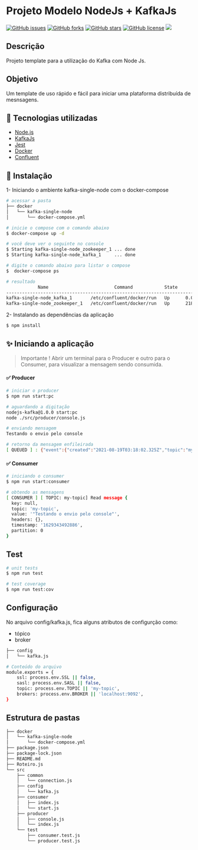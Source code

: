 # Projeto Modelo NodeJs + KafkaJs 


[![GitHub issues](https://img.shields.io/github/issues/devfullstack77/cadastro-nestjs)](https://github.com/devfullstack77/cadastro-nestjs/issues) [![GitHub forks](https://img.shields.io/github/forks/devfullstack77/cadastro-nestjs)](https://github.com/devfullstack77/cadastro-nestjs/network) [![GitHub stars](https://img.shields.io/github/stars/devfullstack77/cadastro-nestjs)](https://github.com/devfullstack77/cadastro-nestjs/stargazers) [![GitHub license](https://img.shields.io/github/license/devfullstack77/cadastro-nestjs)](https://github.com/devfullstack77/cadastro-nestjs/blob/main/LICENSE) <img src="https://img.shields.io/badge/coverage-34.3-brightgreen"/>


## Descrição 
Projeto template para a utilização do Kafka com Node Js.

## Objetivo 
Um template de uso rápido e fácil para iniciar uma plataforma distribuída de mesnsagens.


## 🚀 Tecnologias utilizadas
- [Node.js](https://nodejs.org/en/) 
- [KafkaJs](https://kafka.js.org/) 
- [Jest](https://jestjs.io/pt-BR/)
- [Docker](https://docs.docker.com/)
- [Confluent](https://docs.confluent.io/5.0.0/installation/docker/docs/installation/single-node-client.html)


## 🎲 Instalação

1- Iniciando o ambiente kafka-single-node com o docker-compose
```bash
# acessar a pasta 
├── docker
│   └── kafka-single-node
│       └── docker-compose.yml

# inicie o compose com o comando abaixo 
$ docker-compose up -d

# você deve ver o seguinte no console 
$ Starting kafka-single-node_zookeeper_1 ... done
$ Starting kafka-single-node_kafka_1     ... done

# digite o comando abaixo para listar o compose 
$  docker-compose ps

# resultado
            Name                         Command            State                    Ports                  
------------------------------------------------------------------------------------------------------------
kafka-single-node_kafka_1       /etc/confluent/docker/run   Up      0.0.0.0:9092->9092/tcp,:::9092->9092/tcp
kafka-single-node_zookeeper_1   /etc/confluent/docker/run   Up      2181/tcp, 2888/tcp, 3888/tcp  
```

2- Instalando as dependências da aplicação 

```bash
$ npm install
```



## ✨ Iniciando a aplicação

> Importante !
> Abrir um terminal para o Producer e outro para o Consumer, para visualizar a mensagem sendo consumida.

#### ✅ Producer
```bash
# iniciar o producer  
$ npm run start:pc

# aguardando a digitação
nodejs-kafka@1.0.0 start:pc
node ./src/producer/console.js

# enviando mensagem
Testando o envio pelo console

# retorno da mensagem enfileirada
[ QUEUED ] : {"event":{"created":"2021-08-19T03:18:02.325Z","topic":"my-topic"},"error":null}
```

#### ✅ Consumer
```bash
# iniciando o consumer
$ npm run start:consumer

# obtendo as mensagens
[ CONSUMER ] [ TOPIC: my-topic] Read message {
  key: null,
  topic: 'my-topic',
  value: '"Testando o envio pelo console"',
  headers: {},
  timestamp: '1629343492886',
  partition: 0
}
```



## Test

```bash
# unit tests
$ npm run test

# test coverage
$ npm run test:cov
```

## Configuração
No arquivo config/kafka.js, fica alguns atributos de configurção como:
* tópico 
* broker

```bash
├── config
│   └── kafka.js

# Conteúdo do arquivo 
module.exports = {
    ssl: process.env.SSL || false,
    sasl: process.env.SASL || false,
    topic: process.env.TOPIC || 'my-topic',
    brokers: process.env.BROKER || 'localhost:9092',
}
```

 ## Estrutura de pastas 

```bash
├── docker
│   └── kafka-single-node
│       └── docker-compose.yml
├── package.json
├── package-lock.json
├── README.md
├── Roteiro.js
└── src
    ├── common
    │   └── connection.js
    ├── config
    │   └── kafka.js
    ├── consumer
    │   ├── index.js
    │   └── start.js
    ├── producer
    │   ├── console.js
    │   └── index.js
    └── test
        ├── consumer.test.js
        └── producer.test.js
```

